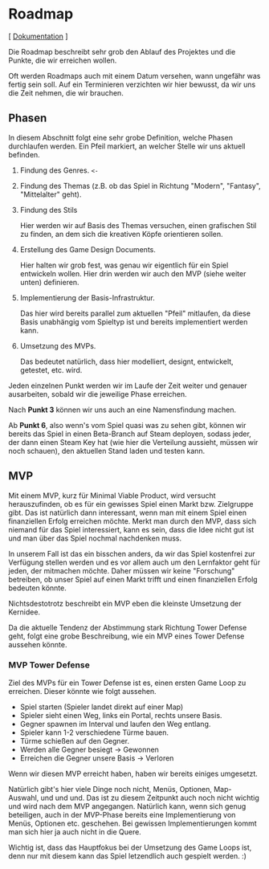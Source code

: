 # Roadmap

[ [Dokumentation](README.md) ]

Die Roadmap beschreibt sehr grob den Ablauf des Projektes und die Punkte, die wir erreichen wollen.

Oft werden Roadmaps auch mit einem Datum versehen, wann ungefähr was fertig sein soll.
Auf ein Terminieren verzichten wir hier bewusst, da wir uns die Zeit nehmen, die wir brauchen.

## Phasen

In diesem Abschnitt folgt eine sehr grobe Definition, welche Phasen durchlaufen werden.
Ein Pfeil markiert, an welcher Stelle wir uns aktuell befinden.

1. Findung des Genres. `<-`
2. Findung des Themas (z.B. ob das Spiel in Richtung "Modern", "Fantasy", "Mittelalter" geht).
3. Findung des Stils
   
   Hier werden wir auf Basis des Themas versuchen, einen grafischen Stil zu finden, an dem sich die kreativen Köpfe orientieren sollen. 
4. Erstellung des Game Design Documents.
   
   Hier halten wir grob fest, was genau wir eigentlich für ein Spiel entwickeln wollen.
   Hier drin werden wir auch den MVP (siehe weiter unten) definieren.
5. Implementierung der Basis-Infrastruktur.

   Das hier wird bereits parallel zum aktuellen "Pfeil" mitlaufen, da diese Basis unabhängig vom Spieltyp ist und bereits implementiert werden kann.
6. Umsetzung des MVPs.
   
   Das bedeutet natürlich, dass hier modelliert, designt, entwickelt, getestet, etc. wird.

Jeden einzelnen Punkt werden wir im Laufe der Zeit weiter und genauer ausarbeiten, sobald wir die jeweilige Phase erreichen.

Nach **Punkt 3** können wir uns auch an eine Namensfindung machen.

Ab **Punkt 6**, also wenn's vom Spiel quasi was zu sehen gibt, können wir bereits das Spiel in einen Beta-Branch auf Steam deployen, sodass jeder, der dann einen Steam Key hat (wie hier die Verteilung aussieht, müssen wir noch schauen), den aktuellen Stand laden und testen kann.

## MVP

Mit einem MVP, kurz für Minimal Viable Product, wird versucht herauszufinden, ob es für ein gewisses Spiel einen Markt bzw. Zielgruppe gibt. 
Das ist natürlich dann interessant, wenn man mit einem Spiel einen finanziellen Erfolg erreichen möchte.
Merkt man durch den MVP, dass sich niemand für das Spiel interessiert, kann es sein, dass die Idee nicht gut ist und man über das Spiel nochmal nachdenken muss.

In unserem Fall ist das ein bisschen anders, da wir das Spiel kostenfrei zur Verfügung stellen werden und es vor allem auch um den Lernfaktor geht für jeden, der mitmachen möchte. 
Daher müssen wir keine "Forschung" betreiben, ob unser Spiel auf einen Markt trifft und einen finanziellen Erfolg bedeuten könnte.

Nichtsdestotrotz beschreibt ein MVP eben die kleinste Umsetzung der Kernidee.

Da die aktuelle Tendenz der Abstimmung stark Richtung Tower Defense geht, folgt eine grobe Beschreibung, wie ein MVP eines Tower Defense aussehen könnte.

### MVP Tower Defense

Ziel des MVPs für ein Tower Defense ist es, einen ersten Game Loop zu erreichen.
Dieser könnte wie folgt aussehen.

* Spiel starten (Spieler landet direkt auf einer Map)
* Spieler sieht einen Weg, links ein Portal, rechts unsere Basis.
* Gegner spawnen im Interval und laufen den Weg entlang.
* Spieler kann 1-2 verschiedene Türme bauen.
* Türme schießen auf den Gegner.
* Werden alle Gegner besiegt -> Gewonnen
* Erreichen die Gegner unsere Basis -> Verloren

Wenn wir diesen MVP erreicht haben, haben wir bereits einiges umgesetzt.

Natürlich gibt's hier viele Dinge noch nicht, Menüs, Optionen, Map-Auswahl, und und und.
Das ist zu diesem Zeitpunkt auch noch nicht wichtig und wird nach dem MVP angegangen.
Natürlich kann, wenn sich genug beteiligen, auch in der MVP-Phase bereits eine Implementierung von Menüs, Optionen etc. geschehen. 
Bei gewissen Implementierungen kommt man sich hier ja auch nicht in die Quere.

Wichtig ist, dass das Hauptfokus bei der Umsetzung des Game Loops ist, denn nur mit diesem kann das Spiel letzendlich auch gespielt werden. :)
